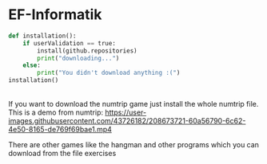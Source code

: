 





# EF-Informatik

```py
def installation():
    if userValidation == true:
        install(github.repositories)
        print("downloading...")
    else:
        print("You didn't download anything :(")
installation()
```
\
If you want to download the numtrip game just install the whole numtrip file.
This is a demo from numtrip:
https://user-images.githubusercontent.com/43726182/208673721-60a56790-6c62-4e50-8165-de769f69bae1.mp4

There are other games like the hangman and other programs which you can download from the file exercises
